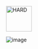 <img src="https://img.shields.io/badge/HARD-darkred" alt="HARD" width="70">

![image](https://github.com/user-attachments/assets/8e96c929-acc2-40da-8d83-c5a3a3f3330e)

